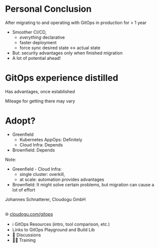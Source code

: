 # Personal Conclusion

After migrating to and operating with GitOps in production for > 1 year

* Smoother CI/CD,
  * *everything* declarative
  * faster deployment 
  * force sync desired state ↔️ actual state 
* But: security advantages only when finished migration
* A lot of potential ahead!



# GitOps experience distilled

<i class="fas fa-plus"></i> Has advantages, once established

<i class="fas fa-minus"></i> Mileage for getting there may vary



# Adopt?

* Greenfield
  * Kubernetes AppOps: Definitely
  * Cloud Infra: Depends
* Brownfield: Depends

Note:
* Greenfield - Cloud Infra:
  * single cluster: overkill,
  * at scale: automation provides advantages
* Brownfield: It might solve certain problems, but migration can cause a lot of effort



<!-- .slide: data-background-image="images/title.svg"-->
<!-- .slide: id="last" -->

Johannes Schnatterer, Cloudogu GmbH
<br/><br/>


🌐 [cloudogu.com/gitops](https://cloudogu.com/gitops/)
 * ℹ️ GitOps Resources (intro, tool comparison, etc.)
 * <i class='fab fa-github'></i> Links to GitOps Playground and Build Lib <i class="fab fa-jenkins"></i>
 * 💬 Discussions
 * 🧑‍🏫 Training
[<img data-src="images/qr-slides.png" class="floatRight" width="30%"/>](https://cloudogu.github.io/gitops-talks/)


